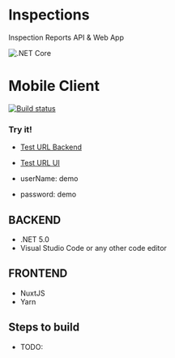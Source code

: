 # Inspections
Inspection Reports API & Web App

![.NET Core](https://github.com/ivaneliasoo/Inspections/workflows/.NET%20Core/badge.svg)

# Mobile Client
[![Build status](https://build.appcenter.ms/v0.1/apps/c0aef46b-14ea-490f-aac3-f99e4e1f6b3b/branches/dev/badge)](https://appcenter.ms)

### Try it!
- [Test URL Backend](https://inspectionsscb.azurewebsites.net/index.html)
- [Test URL UI](https://cs7c5b6c6297fa7x4968xaea.z21.web.core.windows.net/)

- userName: demo
- password: demo

BACKEND
----------
- .NET 5.0
- Visual Studio Code or any other code editor

FRONTEND
----------
- NuxtJS
- Yarn

Steps to build
---
- TODO:

